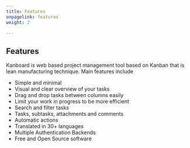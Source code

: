```yaml
---
title: Features
onpagelink: features
weight: 2

---
```


Features
--------

Kanboard is web based project management tool based on Kanban that is lean manufacturing technique. Main features include

*   Simple and minimal
*   Visual and clear overview of your tasks
*   Drag and drop tasks between columns easily
*   Limit your work in progress to be more efficient
*   Search and filter tasks
*   Tasks, subtasks, attachments and comments
*   Automatic actions
*   Translated in 30+ languages
*   Multiple Authentication Backends
*   Free and Open Source software
